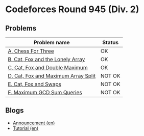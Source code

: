 # Codeforces Round 945 (Div. 2)

## Problems

|Problem name|Status|
|------------|---------|
| [A. Chess For Three](problems/A._Chess_For_Three.md)|OK|
| [B. Cat, Fox and the Lonely Array](problems/B._Cat,_Fox_and_the_Lonely_Array.md)|OK|
| [C. Cat, Fox and Double Maximum](problems/C._Cat,_Fox_and_Double_Maximum.md)|OK|
| [D. Cat, Fox and Maximum Array Split](problems/D._Cat,_Fox_and_Maximum_Array_Split.md)|NOT OK|
| [E. Cat, Fox and Swaps ](problems/E._Cat,_Fox_and_Swaps_.md)|NOT OK|
| [F. Maximum GCD Sum Queries](problems/F._Maximum_GCD_Sum_Queries.md)|NOT OK|
## Blogs

- [Announcement (en)](blogs/Announcement_(en).md)
- [Tutorial (en)](blogs/Tutorial_(en).md)
